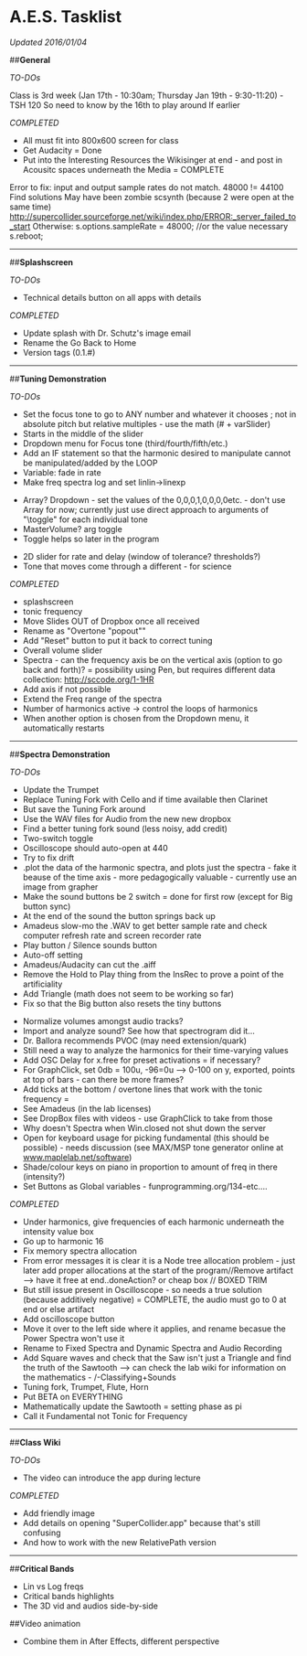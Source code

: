 # A.E.S. Tasklist
_Updated 2016/01/04_

##**General**

_TO-DOs_

Class is 3rd week (Jan 17th - 10:30am; Thursday Jan 19th - 9:30-11:20) - TSH 120
So need to know by the 16th to play around
If earlier 

_COMPLETED_

* All must fit into 800x600 screen for class
* Get Audacity = Done
* Put into the Interesting Resources the Wikisinger at end - and post in Acousitc spaces underneath the Media = COMPLETE

Error to fix: input and output sample rates do not match. 48000 != 44100
	Find solutions
	May have been zombie scsynth (because 2 were open at the same time) http://supercollider.sourceforge.net/wiki/index.php/ERROR:_server_failed_to_start
	Otherwise: 
	s.options.sampleRate = 48000; //or the value necessary
	s.reboot; 


* * *
##**Splashscreen**

_TO-DOs_

* Technical details button on all apps with details

_COMPLETED_

* Update splash with Dr. Schutz's image email
* Rename the Go Back to Home
* Version tags (0.1.#)

* * *

##**Tuning Demonstration**

_TO-DOs_


* Set the focus tone to go to ANY number and whatever it chooses ; not in absolute pitch but relative multiples - use the math (# + varSlider)
* Starts in the middle of the slider
* Dropdown menu for Focus tone (third/fourth/fifth/etc.)
* Add an IF statement so that the harmonic desired to manipulate cannot be manipulated/added by the LOOP
* Variable: fade in rate
* Make freq spectra log and set linlin->linexp


</p>

* Array? Dropdown - set the values of the 0,0,0,1,0,0,0,0etc. - don't use Array for now; currently just use direct approach to arguments of "\toggle" for each individual tone
* MasterVolume? arg toggle
* Toggle helps so later in the program 

</p>

* 2D slider for rate and delay (window of tolerance? thresholds?)
* Tone that moves come through a different - for science



_COMPLETED_

* splashscreen
* tonic frequency
* Move Slides OUT of Dropbox once all received
* Rename as "Overtone "popout""
* Add "Reset" button to put it back to correct tuning
* Overall volume slider
* Spectra - can the frequency axis be on the vertical axis (option to go back and forth)? = possibility using Pen, but requires different data collection: http://sccode.org/1-1HR
* Add axis if not possible
* Extend the Freq range of the spectra
* Number of harmonics active -> control the loops of harmonics
* When another option is chosen from the Dropdown menu, it automatically restarts

* * *

##**Spectra Demonstration**

_TO-DOs_

* Update the Trumpet
* Replace Tuning Fork with Cello and if time available then Clarinet
* But save the Tuning Fork around
* Use the WAV files for Audio from the new new dropbox
* Find a better tuning fork sound (less noisy, add credit)
* Two-switch toggle 
* Oscilloscope should auto-open at 440
* Try to fix drift
* .plot the data of the harmonic spectra, and plots just the spectra - fake it beause of the time axis - more pedagogically valuable - currently use an image from grapher
* Make the sound buttons be 2 switch = done for first row (except for Big button sync)
* At the end of the sound the button springs back up
* Amadeus slow-mo the .WAV to get better sample rate and check computer refresh rate and screen recorder rate
* Play button / Silence sounds button
* Auto-off setting
* Amadeus/Audacity can cut the .aiff
* Remove the Hold to Play thing from the InsRec to prove a point of the artificiality
* Add Triangle (math does not seem to be working so far)
* Fix so that the Big button also resets the tiny buttons


</p>

* Normalize volumes amongst audio tracks?
* Import and analyze sound? See how that spectrogram did it...
* Dr. Ballora recommends PVOC (may need extension/quark)
* Still need a way to analyze the harmonics for their time-varying values
* Add OSC Delay for x.free for preset activations = if necessary?
* For GraphClick, set 0db = 100u, -96=0u --> 0-100 on y, exported, points at top of bars - can there be more frames?
* Add ticks at the bottom / overtone lines that work with the tonic frequency =
* See Amadeus (in the lab licenses)
* See DropBox files with videos - use GraphClick to take from those
* Why doesn't Spectra when Win.closed not shut down the server
* Open for keyboard usage for picking fundamental (this should be possible) - needs discussion (see MAX/MSP tone generator online at www.maplelab.net/software)
* Shade/colour keys on piano in proportion to amount of freq in there (intensity?)
* Set Buttons as Global variables - funprogramming.org/134-etc....





_COMPLETED_

* Under harmonics, give frequencies of each harmonic underneath the intensity value box
* Go up to harmonic 16
* Fix memory spectra allocation
* From error messages it is clear it is a Node tree allocation problem - just later add proper allocations at the start of the program//Remove artifact --> have it free at end..doneAction? or cheap box // BOXED TRIM
* But still issue present in Oscilloscope - so needs a true solution (because additively negative) = COMPLETE, the audio must go to 0 at end or else artifact
* Add oscilloscope button
* Move it over to the left side where it applies, and rename becasue the Power Spectra won't use it
* Rename to Fixed Spectra and Dynamic Spectra and Audio Recording
* Add Square waves and check that the Saw isn't just a Triangle and find the truth of the Sawtooth --> can check the lab wiki for information on the mathematics - /-Classifying+Sounds
* Tuning fork, Trumpet, Flute, Horn
* Put BETA on EVERYTHING
* Mathematically update the Sawtooth = setting phase as pi
* Call it Fundamental not Tonic for Frequency


* * *

##**Class Wiki**

_TO-DOs_

* The video can introduce the app during lecture

_COMPLETED_

* Add friendly image
* Add details on opening "SuperCollider.app" because that's still confusing
* And how to work with the new RelativePath version


* * *

##**Critical Bands**

* Lin vs Log freqs
* Critical bands highlights
* The 3D vid and audios side-by-side


##Video animation

* Combine them in After Effects, different perspective
